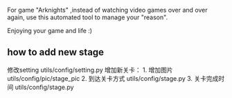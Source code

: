 For game "Arknights" ,instead of watching video games over and over again, use this automated tool to manage your "reason".

Enjoying your game and life :)

## how to add new stage
修改setting utils/config/setting.py
增加新关卡：
    1. 增加图片 utils/config/pic/stage_pic
    2. 到达关卡方式 utils/config/stage.py
    3. 关卡完成时间 utils/config/stage.py